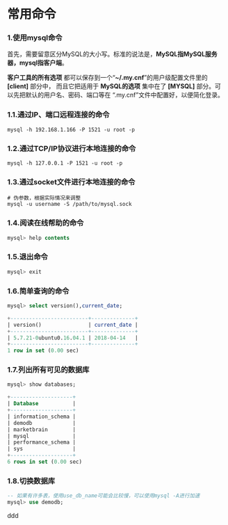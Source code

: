 常用命令
================================================================================
### 1.使用mysql命令
首先，需要留意区分MySQL的大小写。标准的说法是，**MySQL指MySQL服务器，mysql指客户端**。

**客户工具的所有选项** 都可以保存到一个“**~/.my.cnf**”的用户级配置文件里的 **[client]** 部分中，
而且它把适用于 **MySQL的选项** 集中在了 **[MYSQL]** 部分。可以先把默认的用户名、密码、端口等在
“.my.cnf”文件中配置好，以便简化登录。

### 1.1.通过IP、端口远程连接的命令
```shell
mysql -h 192.168.1.166 -P 1521 -u root -p
```

### 1.2.通过TCP/IP协议进行本地连接的命令
```shell
mysql -h 127.0.0.1 -P 1521 -u root -p
```

### 1.3.通过socket文件进行本地连接的命令
```shell
# 伪参数，根据实际情况来调整
mysql -u username -S /path/to/mysql.sock
```

### 1.4.阅读在线帮助的命令
```sql
mysql> help contents
```

### 1.5.退出命令
```sql
mysql> exit
```

### 1.6.简单查询的命令
```sql
mysql> select version(),current_date;

+-------------------------+--------------+
| version()               | current_date |
+-------------------------+--------------+
| 5.7.21-0ubuntu0.16.04.1 | 2018-04-14   |
+-------------------------+--------------+
1 row in set (0.00 sec)
```

### 1.7.列出所有可见的数据库
```sql
mysql> show databases;

+--------------------+
| Database           |
+--------------------+
| information_schema |
| demodb             |
| marketbrain        |
| mysql              |
| performance_schema |
| sys                |
+--------------------+
6 rows in set (0.00 sec)
```

### 1.8.切换数据库
```sql
-- 如果有许多表，使用use_db_name可能会比较慢，可以使用mysql -A进行加速
mysql> use demodb;
```




































ddd
